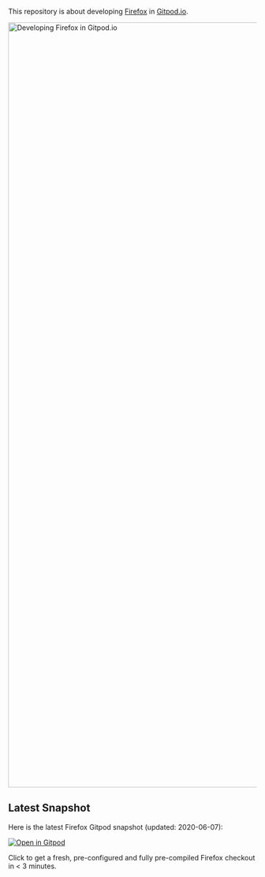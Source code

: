 This repository is about developing [Firefox](https://github.com/mozilla/gecko-dev) in [Gitpod.io](https://www.gitpod.io/).

<img width="1552" alt="Developing Firefox in Gitpod.io" src="https://user-images.githubusercontent.com/599268/85171838-12389200-b270-11ea-8a9a-b15a6f889777.png">

## Latest Snapshot

Here is the latest Firefox Gitpod snapshot (updated: 2020-06-07):

[![Open in Gitpod](https://gitpod.io/button/open-in-gitpod.svg)](https://gitpod.io/#snapshot/4528051a-2ea8-4082-aab1-ddbf806a0807)

Click to get a fresh, pre-configured and fully pre-compiled Firefox checkout in < 3 minutes.
